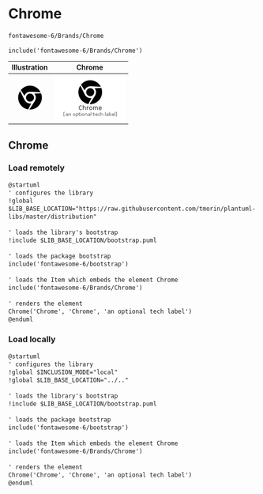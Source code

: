 # Chrome


```text
fontawesome-6/Brands/Chrome
```

```text
include('fontawesome-6/Brands/Chrome')
```



| Illustration | Chrome |
| :---: | :---: |
| ![illustration for Illustration](../../fontawesome-6/Brands/Chrome.png) | ![illustration for Chrome](../../fontawesome-6/Brands/Chrome.Local.png) |




## Chrome

### Load remotely
```plantuml
@startuml
' configures the library
!global $LIB_BASE_LOCATION="https://raw.githubusercontent.com/tmorin/plantuml-libs/master/distribution"

' loads the library's bootstrap
!include $LIB_BASE_LOCATION/bootstrap.puml

' loads the package bootstrap
include('fontawesome-6/bootstrap')

' loads the Item which embeds the element Chrome
include('fontawesome-6/Brands/Chrome')

' renders the element
Chrome('Chrome', 'Chrome', 'an optional tech label')
@enduml
```

### Load locally
```plantuml
@startuml
' configures the library
!global $INCLUSION_MODE="local"
!global $LIB_BASE_LOCATION="../.."

' loads the library's bootstrap
!include $LIB_BASE_LOCATION/bootstrap.puml

' loads the package bootstrap
include('fontawesome-6/bootstrap')

' loads the Item which embeds the element Chrome
include('fontawesome-6/Brands/Chrome')

' renders the element
Chrome('Chrome', 'Chrome', 'an optional tech label')
@enduml
```

